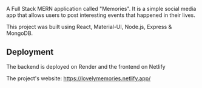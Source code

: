 A Full Stack MERN application called "Memories". It is a simple social media app that allows users to post interesting events that happened in their lives.

This project was built using React, Material-UI, Node.js, Express & MongoDB.

## Deployment

The backend is deployed on Render and the frontend on Netlify

The project's website: https://lovelymemories.netlify.app/


